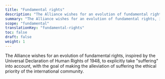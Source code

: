 ```yaml
---
title: "Fundamental rights"
description: "The Alliance wishes for an evolution of fundamental rights."
summary: "The Alliance wishes for an evolution of fundamental rights, inspired by the Universal Declaration of Human Rights of 1948, to explicitly take \"suffering\" into account, with the goal of making the alleviation of suffering the ethical priority of the international community."
scope: "fundamental"
translationKey: "fundamental-rights"
toc: false
draft: false
weight: 1
---
```


The Alliance wishes for an evolution of fundamental rights, inspired by the Universal Declaration of Human Rights of 1948, to explicitly take "suffering" into account, with the goal of making the alleviation of suffering the ethical priority of the international community.
